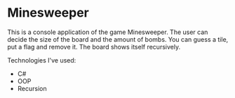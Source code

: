 # Minesweeper

This is a console application of the game Minesweeper. The user can decide the size of the board and the amount of bombs. You can guess a tile, put a flag and remove it. The board shows itself recursively.

Technologies I've used:
* C#
* OOP
* Recursion
